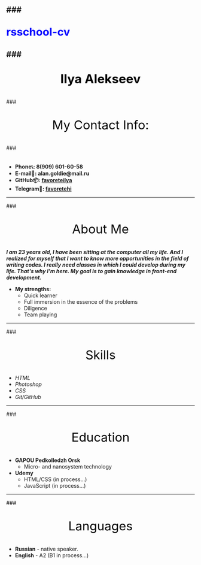 ###<p style="text-align:; font-size: 29px; color: blue ; ">rsschool-cv</p>
----
###<p style="text-align:center; font-size: 33px; color: black ; ">Ilya Alekseev</p>
----
###<p style="text-align:center; font-size: 33px; color: black ; ">My Contact Info:</p>

###<p style="text-align:; font-size: 33px; color: black ; "></p>
 
* __Phone:telephone_receiver:: 8(909) 601-60-58__
* __E-mail:email::  alan.goldie@mail.ru__
* __GitHub:package:: [favoreteilya](https://github.com/favoriteilya "favoriteilya")__
* __Telegram:speech_balloon:: [favoretehi](https://t.me/Favoritehi "favoritehi")__

----
###<p style="text-align:center; font-size: 33px; color: black ; ">About Me</p>

___I am 23 years old, I have been sitting at the computer all my life. And I realized for myself that I want to know more opportunities in the field of writing codes. I really need classes in which I could develop during my life. That's why I'm here. My goal is to gain knowledge in front-end development.___


  - __My strengths:__
      + Quick learner
      + Full immersion in the essence of the problems
      + Diligence
      + Team playing

----
###<p style="text-align:center; font-size: 33px; color: black ; ">Skills</p>
- _HTML_
- _Photoshop_
- _CSS_
- _Git/GitHub_
----
###<p style="text-align:center; font-size: 33px; color: black ; ">Education</p>
- __GAPOU Pedkolledzh Orsk__
   + Micro- and nanosystem technology
- __Udemy__
  + HTML/CSS (in process...) 
  + JavaScript (in process…)
  
-----
###<p style="text-align:center; font-size: 33px; color: black ; ">Languages</p>
- __Russian__ - native speaker.
- __English__ - A2 (B1 in process…)
